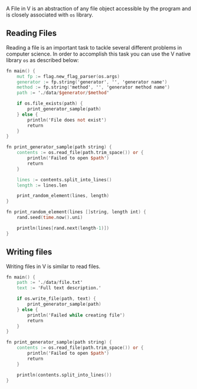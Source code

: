 A File in V is an abstraction of any file object accessible by the program and is closely associated with `os` library.

## Reading Files

Reading a file is an important task to tackle several different problems in computer science. In order to accomplish this task you can use the V native library `os` as described below:

```v
fn main() {
    mut fp := flag.new_flag_parser(os.args)
    generator := fp.string('generator', '', 'generator name')
    method := fp.string('method', '', 'generator method name')
    path := './data/$generator/$method'

    if os.file_exists(path) {
        print_generator_sample(path)
    } else {
        println('File does not exist')
        return
    }
}

fn print_generator_sample(path string) {
    contents := os.read_file(path.trim_space()) or {
        println('Failed to open $path')
        return
    }

    lines := contents.split_into_lines()
    length := lines.len

    print_random_element(lines, length)
}

fn print_random_element(lines []string, length int) {
    rand.seed(time.now().uni)

    println(lines[rand.next(length-1)])
}
```

## Writing files

Writing files in V is similar to read files.

```v
fn main() {
    path := './data/file.txt'
    text := 'Full text description.'

    if os.write_file(path, text) {
        print_generator_sample(path)
    } else {
        println('Failed while creating file')
        return
    }
}

fn print_generator_sample(path string) {
    contents := os.read_file(path.trim_space()) or {
        println('Failed to open $path')
        return
    }

    println(contents.split_into_lines())
}
```
